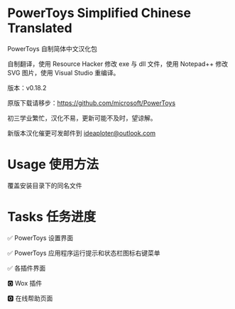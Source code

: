 # PowerToys Simplified Chinese Translated

PowerToys 自制简体中文汉化包

自制翻译，使用 Resource Hacker 修改 exe 与 dll 文件，使用 Notepad++ 修改 SVG 图片，使用 Visual Studio 重编译。

版本：v0.18.2

原版下载请移步：https://github.com/microsoft/PowerToys

初三学业繁忙，汉化不易，更新可能不及时，望谅解。

新版本汉化催更可发邮件到 ideaploter@outlook.com

# Usage 使用方法

覆盖安装目录下的同名文件

# Tasks 任务进度

✅ PowerToys 设置界面

✅ PowerToys 应用程序运行提示和状态栏图标右键菜单

✅ 各插件界面

🅾 Wox 插件

🅾 在线帮助页面
